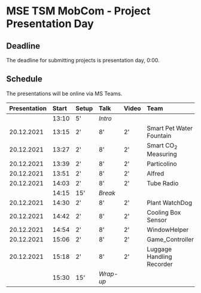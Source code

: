 # MSE TSM MobCom - Project Presentation Day
## Deadline
The deadline for submitting projects is presentation day, 0:00.

## Schedule
The presentations will be online via MS Teams.

Presentation|Start|Setup|Talk|Video|Team
:---|:---|:---|:---|:---|:---
 | |13:10|5'|_Intro_
20.12.2021|13:15|2'|8'|2'|Smart Pet Water Fountain
20.12.2021|13:27|2'|8'|2'|Smart CO<sub>2</sub> Measuring
20.12.2021|13:39|2'|8'|2'|Particolino
20.12.2021|13:51|2'|8'|2'|Alfred
20.12.2021|14:03|2'|8'|2'|Tube Radio
 | |14:15|15'|_Break_
20.12.2021|14:30|2'|8'|2'|Plant WatchDog
20.12.2021|14:42|2'|8'|2'|Cooling Box Sensor
20.12.2021|14:54|2'|8'|2'|WindowHelper
20.12.2021|15:06|2'|8'|2'|Game_Controller
20.12.2021|15:18|2'|8'|2'|Luggage Handling Recorder
 | |15:30|15'|_Wrap-up_
